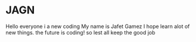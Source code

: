 # JAGN
Hello everyone i a new coding My name is Jafet Gamez 
I hope learn alot of new things. the future is coding! so lest all keep the good job
